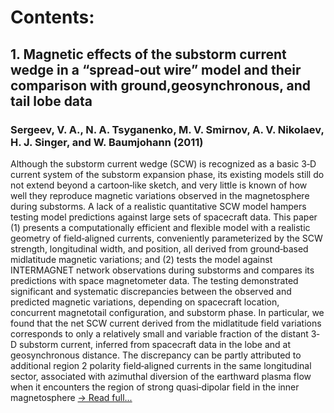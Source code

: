 # Contents:
## 1. Magnetic effects of the substorm current wedge in a “spread‐out wire” model and their comparison with ground,geosynchronous, and tail lobe data
### Sergeev, V. A., N. A. Tsyganenko, M. V. Smirnov, A. V. Nikolaev, H. J. Singer, and W. Baumjohann (2011)
Although the substorm current wedge (SCW) is recognized as a basic 3‐D current system of the substorm expansion phase, its existing models still do not extend beyond a cartoon‐like sketch, and very little is known of how well they reproduce magnetic variations observed in the magnetosphere during substorms. A lack of a realistic quantitative SCW model hampers testing model predictions against large sets of spacecraft data. This paper (1) presents a computationally efficient and flexible model with a realistic geometry of field‐aligned currents, conveniently parameterized by the SCW strength, longitudinal width, and position, all derived from ground‐based midlatitude magnetic variations; and (2) tests the model against INTERMAGNET network observations during substorms and compares its predictions with space magnetometer data. The testing demonstrated significant and systematic discrepancies between the observed and predicted magnetic variations, depending on spacecraft location, concurrent magnetotail configuration, and substorm phase. In particular, we found that the net SCW current derived from the midlatitude field variations corresponds to only a relatively small and variable fraction of the distant 3‐D substorm current, inferred from spacecraft data in the lobe and at geosynchronous distance. The discrepancy can be partly attributed to
additional region 2 polarity field‐aligned currents in the same longitudinal sector, associated with azimuthal diversion of the earthward plasma flow when it encounters the region of strong quasi‐dipolar field in the inner magnetosphere [-> Read full...](https://geo.phys.spbu.ru/~tsyganenko/temp2/Sergeev_et_al_JGRA_2011.pdf)


